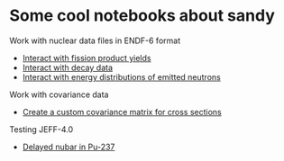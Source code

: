 # Some cool notebooks about sandy

Work with nuclear data files in ENDF-6 format
- [Interact with fission product yields](https://nbviewer.jupyter.org/github/luca-fiorito-11/sandy_notebooks/blob/master/notebook_fy.ipynb)
- [Interact with decay data](https://nbviewer.jupyter.org/github/luca-fiorito-11/sandy_notebooks/blob/master/notebook_decay.ipynb)
- [Interact with energy distributions of emitted neutrons](https://nbviewer.jupyter.org/github/luca-fiorito-11/sandy_notebooks/blob/master/notebook_pfns.ipynb)

Work with covariance data
- [Create a custom covariance matrix for cross sections](https://nbviewer.jupyter.org/github/luca-fiorito-11/sandy_notebooks/blob/master/custom_covariance_matrix.ipynb)

Testing JEFF-4.0
- [Delayed nubar in Pu-237](https://nbviewer.jupyter.org/github/luca-fiorito-11/sandy_notebooks/blob/master/notebook_jeff40_pu237_nubar.ipynb) 
